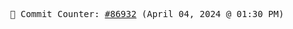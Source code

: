 <p align="center">
    <samp>
        📮 Commit Counter: <a href="https://github.com/Javascript-void0/Javascript-void0/commits/main">#86932</a> (April 04, 2024 @ 01:30 PM)
    </samp>
</p>